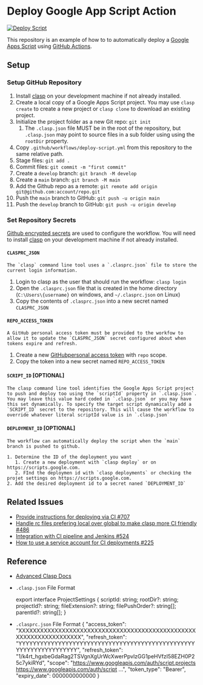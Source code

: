 # Deploy Google App Script Action

[![Deploy Script](https://github.com/SOM-Firmwide/deploy-google-app-script-action/actions/workflows/deploy-script.yml/badge.svg)](https://github.com/SOM-Firmwide/deploy-google-app-script-action/actions/workflows/deploy-script.yml)

This repository is an example of how to to automatically deploy a [Google Apps Script](https://developers.google.com/apps-script) using [GitHub Actions](https://docs.github.com/en/actions).
## Setup

### Setup GitHub Repository

1. Install [clasp](https://developers.google.com/apps-script/guides/clasp) on your development machine if not already installed.
2. Create a local copy of a Google Apps Script project. You may use `clasp create` to create a new project or `clasp clone` to download an existing project.
3. Initialize the project folder as a new Git repo: `git init`
   1.  The `.clasp.json` file MUST be in the root of the repository, but `.clasp.json` may point to source files in a sub folder using using the `rootDir` property. 
4. Copy `.github/workflows/deploy-script.yml` from this repository to the same relative path.
5. Stage files: `git add .`
6. Commit files: `git commit -m "first commit"`
7. Create a `develop` branch: `git branch -M develop`
8. Create a `main` branch: `git branch -M main`
9.  Add the Github repo as a remote: `git remote add origin git@github.com:account/repo.git`
10. Push the `main` branch to GitHub: `git push -u origin main`
10. Push the `develop` branch to GitHub: `git push -u origin develop`

### Set Repository Secrets

[Github encrypted secrets](https://docs.github.com/en/actions/reference/encrypted-secrets) are used to configure the workflow. You will need to install [clasp](https://developers.google.com/apps-script/guides/clasp) on your development machine if not already installed.

#### `CLASPRC_JSON`

    The `clasp` command line tool uses a `.clasprc.json` file to store the current login information.

   1. Login to clasp as the user that should run the workflow: `clasp login` 
   2. Open the `.clasprc.json` file that is created in the home directory (`C:\Users\{username}` on windows, and `~/.clasprc.json` on Linux)
   3. Copy the contents of `.clasprc.json` into a new secret named `CLASPRC_JSON`

#### `REPO_ACCESS_TOKEN`

    A GitHub personal access token must be provided to the workfow to allow it to update the `CLASPRC_JSON` secret configured about when tokens expire and refresh.

   1. Create a new [GitHubpersonal access token](https://github.com/settings/tokens/new) with `repo` scope.
   2. Copy the token into a new secret named `REPO_ACCESS_TOKEN`

#### `SCRIPT_ID` [OPTIONAL]

    The clasp command line tool identifies the Google Apps Script project to push and deploy too using the `scriptId` property in `.clasp.json`. You may leave this value hard coded in `.clasp.json` or you may have this set dynamically. To specify the target script dynamically add a `SCRIPT_ID` secret to the repository. This will cause the workflow to override whatever literal scriptId value is in `.clasp.json`

#### `DEPLOYMENT_ID` [OPTIONAL]

    The workflow can automatically deploy the script when the `main` branch is pushed to github.

    1. Determine the ID of the deployment you want
       1. Create a new deployment with `clasp deploy` or on https://scripts.google.com.
       2. FInd the deploymen id with `clasp deployments` or checking the projet settings on https://scripts.google.com.
    2. Add the desired deployment id to a secret naned `DEPLOYMENT_ID`
    
## Related Issues

- [Provide instructions for deploying via CI #707](https://github.com/google/clasp/issues/707)
- [Handle rc files prefering local over global to make clasp more CI friendly #486](https://github.com/google/clasp/pull/486)
- [Integration with CI pipeline and Jenkins #524](https://github.com/google/clasp/issues/524)
- [How to use a service account for CI deployments #225](https://github.com/google/clasp/issues/225)

## Reference

- [Advanced Clasp Docs](https://github.com/google/clasp/tree/master/docs)
  
- `.clasp.json` File Format

    export interface ProjectSettings {
    scriptId: string;
    rootDir?: string;
    projectId?: string;
    fileExtension?: string;
    filePushOrder?: string[];
    parentId?: string[];
    }


- `.clasprc.json` File Format
    {
    "access_token": "XXXXXXXXXXXXXXXXXXXXXXXXXXXXXXXXXXXXXXXXXXXXXXXXXXXXXXXXXXXXXXXXXXX",
    "refresh_token": "YYYYYYYYYYYYYYYYYYYYYYYYYYYYYYYYYYYYYYYYYYYYYYYYYYYYYYYYYYYYYYYYYY",
    "refresh_token": "1/k4rt_hgxbeGdaRag2TSVgnXgUrWcXwerPpvlzGG1peHVfzI58EZH0P25c7ykiRYd",
    "scope": "https://www.googleapis.com/auth/script.projects https://www.googleapis.com/auth/script ...",
    "token_type": "Bearer",
    "expiry_date": 0000000000000
    }


















